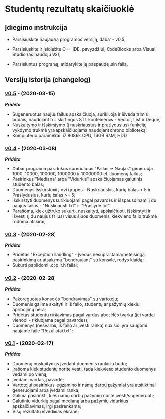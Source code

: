 # Studentų rezultatų skaičiuoklė
 
## Įdiegimo instrukcija

- Parsisiųskite naujausią programos versiją, dabar - v0.5;

- Parsisiųskite ir įsidiekite C++ IDE, pavyzdžiui, CodeBlocks arba Visual Studio (aš naudoju VS);

- Parsisiuntus programą, atidarykite ją paspaudę .sln failą.


## Versijų istorija (changelog)

### [v0.5]() - (2020-03-15)

***Pridėta***

- Sugeneruotus naujus failus apskaičiuoja, surikiuoja ir išveda trimis būdais, naudojant tris skirtingus STL konteinerius - Vector, List ir Deque;
- Nuskaitymo ir išskirstymo (į nuskriaustus ir praslydusius) funkcijų vykdymo trukmė yra apskaičiuojama naudojant chrono biblioteką;
- Kompiuterio parametrai: i7 8086k CPU, 16GB RAM, HDD

### [v0.4](https://github.com/GudUgne/Objektinis02/releases/tag/v0.4) - (2020-03-08)

***Pridėta***

- Dabar programa pasirinkus sprendimus "Failas -> Naujas" generuoja 1000, 10000, 100000, 1000000 ir 10000000 el. duomenų failus;
- Pasirinkus "Mediana" arba "Vidurkis" apskaičiuojamas galutinis studento balas;
- Duomenys išskirstomi į dvi grupes - Nuskriaustus, kurių balas < 5 ir Praslydusius, kurių balas >= 5;
- Išskirstyti duomenys surikiuojami pagal pavardes ir išspausdinami į du naujus failus - "Nuskriausti.txt" ir "Praslyde.txt"
- Parašoma, kiek užtruko sukurti, nuskaityti, apskaičiuoti, išskirstyti ir išvesti (į du naujus failus) visus šiuos duomenis, kiekvieno   failo trukmė rodoma atskirai;


### [v0.3](https://github.com/GudUgne/Objektinis02/releases/tag/v0.3) - (2020-02-28)

***Pridėta***

- Pridėtas "Exception handling" - įvedus nesuprantamą/neteisingą pasirinkimą ar atsakymą "bendraujant" su konsole, rodys klaidą;
- Sukurti papildomi .cpp ir.h failai;

### [v0.2](https://github.com/GudUgne/Objektinis02/releases/tag/v0.2) - (2020-02-28)

***Pridėta***

- Pakoreguotas konsolės "bendravimas" su vartotoju;
- Duomenis galima skaityti ir iš failo, studentų ar pažymių kiekiui apribojimų nėra;
- Pridėtas studentų rūšiavimas pagal vardus abecėlės tvarka (jei vardai vienodi - rikiuojama pagal pavardes);
- Duomenys (nesvarbu, iš failo ar įvesti ranka) nuo šiol yra saugomi naujame faile "Rezultatai.txt";

### [v0.1](https://github.com/GudUgne/Objektinis02/releases/tag/v.01) - (2020-02-17)

***Pridėta***

- Duomenų nuskaitymas įvedant duomenis rankiniu būdu;
- Įrašoma kiek studentų norite vesti, tada kiekvieno studento duomenys vedami po vieną;
- Įvedami vardas, pavardė;
- Vartotojui pasirinkus, egzamino ir namų darbų pažymiai yra atsitiktinai generuojami arba įvedami ranka;
- Galima pasirinkti, kiek namų darbų pažymių norite įvesti/sugeneruoti;
- Galutinių vidurkių pagal medianą arba pažymių vidurkius apskaičiavimas, irgi pasirenkama;
- Visų rezultatų išvedimas ekrane;
